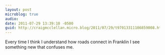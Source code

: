 ```yaml
---
layout: post
microblog: true
audio: 
date: 2011-07-29 13:39:10 -0500
guid: http://craigmcclellan.micro.blog/2011/07/29/t97013311106859008.html
---
```

Every time I think I understand how roads connect in Franklin I see something new that confuses me.
